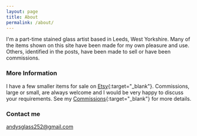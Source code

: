 ```yaml
---
layout: page
title: About
permalink: /about/
---
```


I'm a part-time stained glass artist based in Leeds, West Yorkshire. Many of the items shown on this site have been made for my own pleasure and use. Others, identified in the posts, have been made to sell or have been commissions.

### More Information

I have a few smaller items for sale on [Etsy](https://www.etsy.com/uk/shop/AndysGardenGlass){:target="_blank"}. Commissions, large or small, are always welcome and I would be very happy to discuss your requirements. See my [Commissions](https://andy.merckel.uk/commissions/){:target="_blank"} for more details.

### Contact me

[andysglass252@gmail.com](mailto:andysglass252@gmail.com)
